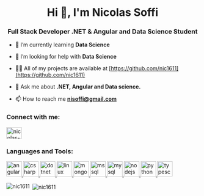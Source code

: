 <h1 align="center">Hi 👋, I'm Nicolas Soffi</h1>
<h3 align="center">Full Stack Developer .NET & Angular and Data Science Student</h3>

- 🌱 I’m currently learning **Data Science**

- 🤝 I’m looking for help with **Data Science**

- 👨‍💻 All of my projects are available at [https://github.com/nic1611](https://github.com/nic1611)

- 💬 Ask me about **.NET, Angular and Data science.**

- 📫 How to reach me **nisoffi@gmail.com**

<h3 align="left">Connect with me:</h3>
<p align="left">
<a href="https://linkedin.com/in/nicolas-soffi-565028198" target="blank"><img align="center" src="https://cdn.jsdelivr.net/npm/simple-icons@3.0.1/icons/linkedin.svg" alt="nicolas-soffi-565028198" height="30" width="40" /></a>
</p>

<h3 align="left">Languages and Tools:</h3>
<p align="left"> <a href="https://angular.io" target="_blank"> <img src="https://devicons.github.io/devicon/devicon.git/icons/angularjs/angularjs-original.svg" alt="angularjs" width="40" height="40"/> </a> <a href="https://www.w3schools.com/cs/" target="_blank"> <img src="https://devicons.github.io/devicon/devicon.git/icons/csharp/csharp-original.svg" alt="csharp" width="40" height="40"/> </a> <a href="https://dotnet.microsoft.com/" target="_blank"> <img src="https://devicons.github.io/devicon/devicon.git/icons/dot-net/dot-net-original-wordmark.svg" alt="dotnet" width="40" height="40"/> </a> <a href="https://www.linux.org/" target="_blank"> <img src="https://devicons.github.io/devicon/devicon.git/icons/linux/linux-original.svg" alt="linux" width="40" height="40"/> </a> <a href="https://www.mongodb.com/" target="_blank"> <img src="https://devicons.github.io/devicon/devicon.git/icons/mongodb/mongodb-original-wordmark.svg" alt="mongodb" width="40" height="40"/> </a> <a href="https://www.microsoft.com/en-us/sql-server" target="_blank"> <img src="https://cdn.worldvectorlogo.com/logos/microsoft-sql-server.svg" alt="mssql" width="40" height="40"/> </a> <a href="https://www.mysql.com/" target="_blank"> <img src="https://devicons.github.io/devicon/devicon.git/icons/mysql/mysql-original-wordmark.svg" alt="mysql" width="40" height="40"/> </a> <a href="https://nodejs.org" target="_blank"> <img src="https://devicons.github.io/devicon/devicon.git/icons/nodejs/nodejs-original-wordmark.svg" alt="nodejs" width="40" height="40"/> </a> <a href="https://www.python.org" target="_blank"> <img src="https://devicons.github.io/devicon/devicon.git/icons/python/python-original.svg" alt="python" width="40" height="40"/> </a> <a href="https://www.typescriptlang.org/" target="_blank"> <img src="https://devicons.github.io/devicon/devicon.git/icons/typescript/typescript-original.svg" alt="typescript" width="40" height="40"/> </a> </p>

<p><img align="left" src="https://github-readme-stats.vercel.app/api/top-langs?username=nic1611&show_icons=true&theme=dracula&locale=en&layout=compact" alt="nic1611" /></p>

<p>&nbsp;<img align="center" src="https://github-readme-stats.vercel.app/api?username=nic1611&show_icons=true&theme=dracula&locale=en" alt="nic1611" /></p>
